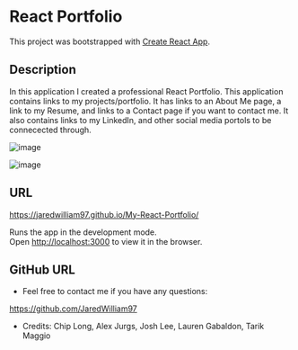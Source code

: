 # React Portfolio

This project was bootstrapped with [Create React App](https://github.com/facebook/create-react-app).


## Description

In this application I created a professional React Portfolio.  This application contains links to my projects/portfolio.  It has links to an About Me page, a link to my Resume, and links to a Contact page if you want to contact me.  It also contains links to my LinkedIn, and other social media portols to be connecected through. 


![image](https://user-images.githubusercontent.com/80869140/123444972-1131f300-d59d-11eb-98a3-7ccca135cfac.png)


![image](https://user-images.githubusercontent.com/80869140/123445791-dd0b0200-d59d-11eb-84c7-ec4d5a03997d.png)


## URL

https://jaredwilliam97.github.io/My-React-Portfolio/

Runs the app in the development mode.\
Open [http://localhost:3000](http://localhost:3000) to view it in the browser.


## GitHub URL

* Feel free to contact me if you have any questions:

https://github.com/JaredWilliam97

* Credits: Chip Long, Alex Jurgs, Josh Lee, Lauren Gabaldon, Tarik Maggio
